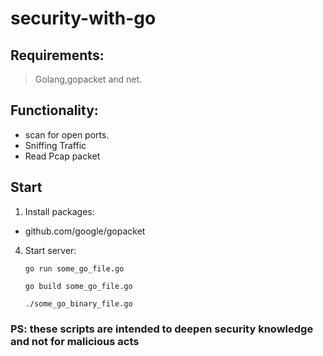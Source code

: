 # security-with-go

## Requirements:
>Golang,gopacket and net.

## Functionality:
- scan for open ports.
- Sniffing Traffic
- Read Pcap packet


## Start

1. Install packages:
  - github.com/google/gopacket 


4. Start server:

    `go run some_go_file.go`
    
    `go build some_go_file.go`
    
    `./some_go_binary_file.go`
    
    
### PS: these scripts are intended to deepen security knowledge and not for malicious acts
